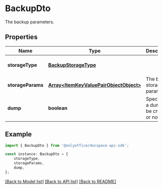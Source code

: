 # BackupDto

The backup parameters.

## Properties

Name | Type | Description | Notes
------------ | ------------- | ------------- | -------------
**storageType** | [**BackupStorageType**](BackupStorageType.md) |  | [optional] [default to undefined]
**storageParams** | [**Array&lt;ItemKeyValuePairObjectObject&gt;**](ItemKeyValuePairObjectObject.md) | The backup storage parameters. | [optional] [default to undefined]
**dump** | **boolean** | Specifies if a dump will be created or not. | [optional] [default to undefined]

## Example

```typescript
import { BackupDto } from '@onlyoffice/docspace-api-sdk';

const instance: BackupDto = {
    storageType,
    storageParams,
    dump,
};
```

[[Back to Model list]](../README.md#documentation-for-models) [[Back to API list]](../README.md#documentation-for-api-endpoints) [[Back to README]](../README.md)
